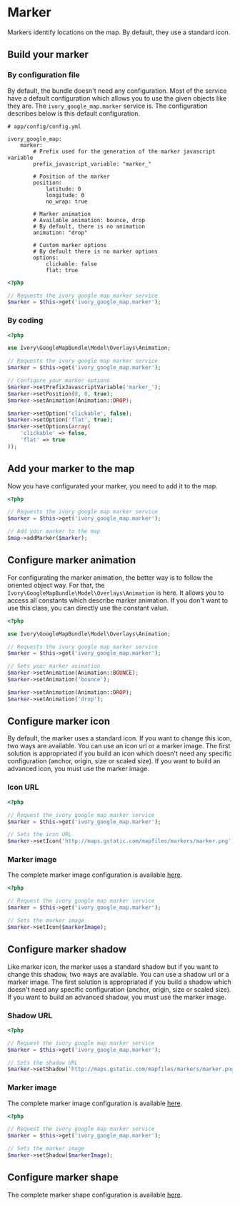 # Marker

Markers identify locations on the map. By default, they use a standard icon.

## Build your marker

### By configuration file

By default, the bundle doesn't need any configuration. Most of the service have a default configuration which allows you to use the given objects like they are.
The ``ivory_google_map.marker`` service is. The configuration describes below is this default configuration.

```
# app/config/config.yml

ivory_google_map:
    marker:
        # Prefix used for the generation of the marker javascript variable
        prefix_javascript_variable: "marker_"

        # Position of the marker
        position:
            latitude: 0
            longitude: 0
            no_wrap: true

        # Marker animation
        # Available animation: bounce, drop
        # By default, there is no animation
        animation: "drop"

        # Custom marker options
        # By default there is no marker options
        options:
            clickable: false
            flat: true
```

``` php
<?php

// Requests the ivory google map marker service
$marker = $this->get('ivory_google_map.marker');
```

### By coding

``` php
<?php

use Ivory\GoogleMapBundle\Model\Overlays\Animation;

// Requests the ivory google map marker service
$marker = $this->get('ivory_google_map.marker');

// Configure your marker options
$marker->setPrefixJavascriptVariable('marker_');
$marker->setPosition(0, 0, true);
$marker->setAnimation(Animation::DROP);

$marker->setOption('clickable', false);
$marker->setOption('flat', true);
$marker->setOptions(array(
    'clickable' => false,
    'flat' => true
));
```

## Add your marker to the map

Now you have configurated your marker, you need to add it to the map.

``` php
<?php

// Requests the ivory google map marker service
$marker = $this->get('ivory_google_map.marker');

// Add your marker to the map
$map->addMarker($marker);
```

## Configure marker animation

For configurating the marker animation, the better way is to follow the oriented object way. For that, the ``Ivory\GoogleMapBundle\Model\Overlays\Animation`` is here.
It allows you to access all constants which describe marker animation. If you don't want to use this class, you can directly use the constant value.

``` php
<?php

use Ivory\GoogleMapBundle\Model\Overlays\Animation;

// Requests the ivory google map marker service
$marker = $this->get('ivory_google_map.marker');

// Sets your marker animation
$marker->setAnimation(Animation::BOUNCE);
$marker->setAnimation('bounce');

$marker->setAnimation(Animation::DROP);
$marker->setAnimation('drop');
```

## Configure marker icon

By default, the marker uses a standard icon. If you want to change this icon, two ways are available. You can use an icon url or a marker image.
The first solution is appropriated if you build an icon which doesn't need any specific configuration (anchor, origin, size or scaled size).
If you want to build an advanced icon, you must use the marker image.

### Icon URL

``` php
<?php

// Request the ivory google map marker service
$marker = $this->get('ivory_google_map.marker');

// Sets the icon URL
$marker->setIcon('http://maps.gstatic.com/mapfiles/markers/marker.png');
```

### Marker image

The complete marker image configuration is available [here](http://github.com/egeloen/IvoryGoogleMapBundle/blob/master/Resources/doc/usage/overlays/marker_image.md).

``` php
<?php

// Request the ivory google map marker service
$marker = $this->get('ivory_google_map.marker');

// Sets the marker image
$marker->setIcon($markerImage);
```

## Configure marker shadow

Like marker icon, the marker uses a standard shadow but if you want to change this shadow, two ways are available. You can use a shadow url or a marker image.
The first solution is appropriated if you build a shadow which doesn't need any specific configuration (anchor, origin, size or scaled size).
If you want to build an advanced shadow, you must use the marker image.

### Shadow URL

``` php
<?php

// Request the ivory google map marker service
$marker = $this->get('ivory_google_map.marker');

// Sets the shadow URL
$marker->setShadow('http://maps.gstatic.com/mapfiles/markers/marker.png');
```

### Marker image

The complete marker image configuration is available [here](http://github.com/egeloen/IvoryGoogleMapBundle/blob/master/Resources/doc/usage/overlays/marker_image.md).

``` php
<?php

// Request the ivory google map marker service
$marker = $this->get('ivory_google_map.marker');

// Sets the marker image
$marker->setShadow($markerImage);
```

## Configure marker shape

The complete marker shape configuration is available [here](http://github.com/egeloen/IvoryGoogleMapBundle/blob/master/Resources/doc/usage/overlays/marker_shape.md).
